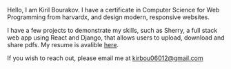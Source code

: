 Hello, I am Kiril Bourakov.
I have a certificate in Computer Science for Web Programming from harvardx, and design modern, responsive websites.

I have a few projects to demonstrate my skills, such as Sherry, a full stack web app using React and Django, that allows users to upload, download and share pdfs.
My resume is avalible [here](https://docs.google.com/document/d/1cXHeyqrwwt5AOQMvzQOM5SWOsbVwC8WhoBldJNNg55Q/edit?usp=sharing).

If you wish to reach out, please email me at kirbou06012@gmail.com
